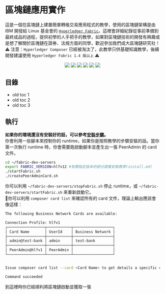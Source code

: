 # 區塊鏈應用實作
這是一個在區塊鏈上建置簡單轉帳交易應用程式的教學，使用的區塊鏈架構是由 IBM 開發給 Linux 基金會的 [`Hyperledger Fabric`](https://www.hyperledger.org/projects/fabric)。這裡會詳細紀錄從事前準備到最終成品的過程，提供初學的人手把手的教學，如果對區塊鏈技術的開發有興趣或是想了解關於區塊鏈在證券、法規方面的同學，歡迎參加我們成大區塊鏈研究社！<br>
⚠️  注意：`Hyperledger Composer` 已經被淘汰了，此教學只供基礎知識教學，後續開發建議使用 `Hyperledger Fabric 1.4 版以上` ⚠️
<p align="center">
<a href ="https://www.hyperledger.org/projects/fabric"><img src="https://img.shields.io/badge/hyperledger%20fabric-v1.2-brightgreen.svg"></a>
<a href ="https://hyperledger.github.io/composer/latest/"><img src="https://img.shields.io/badge/hyperledger%20composer-v0.20.9-brightgreen.svg"></a>
<a href ="https://hyperledger.github.io/composer/latest/"><img src="https://img.shields.io/badge/docker-v19.03.5-blue.svg"></a>
<a href ="https://hyperledger.github.io/composer/latest/"><img src="https://img.shields.io/badge/node-v8.11.4-red.svg"></a>
<a href ="https://hyperledger.github.io/composer/latest/"><img src="https://img.shields.io/badge/npm-v5.6.0-red.svg"></a>
<a href ="https://hyperledger.github.io/composer/latest/"><img src="https://img.shields.io/badge/OS-Ubuntu%2018.04-blueviolet.svg"></a>
</p>

## 目錄
<!-- table of contents start -->
- old toc 1
- old toc 2
- old toc 3
<!-- table of contents stop -->

## 執行 
**如果你的環境還沒有安裝好的話，可以參考[安裝步驟](install.md)。**<br>
你會利用一些腳本來控制你的 runtime，如果你是按照教學的步驟安裝的話。當你第一次執行 runtime 時，你會需要跑啟動腳本並產生出一張 PeerAdmin 的 card 文件。

```bash
cd ~/fabric-dev-servers
export FABRIC_VERSION=hlfv12 #有關指定版本的部分請看安裝教學(install.md)
./startFabric.sh
./createPeerAdminCard.sh
```
你可以利用 `~/fabric-dev-servers/stopFabric.sh` 停止 runtime，或 `~/fabric-dev-servers/startFabric.sh` 來重新啟動它。<br>
你可以利用 `composer card list` 來確認所有的 card 文件，理論上輸出應該會像這樣：
```bash
The following Business Network Cards are available:

Connection Profile: hlfv1
┌─────────────────┬───────────┬──────────────────┐
│ Card Name       │ UserId    │ Business Network │
├─────────────────┼───────────┼──────────────────┤
│ admin@test-bank │ admin     │ test-bank        │
├─────────────────┼───────────┼──────────────────┤
│ PeerAdmin@hlfv1 │ PeerAdmin │                  │
└─────────────────┴───────────┴──────────────────┘


Issue composer card list --card <Card Name> to get details a specific card

Command succeeded
```
到這裡時你已經順利將區塊鏈啟動並獲取一張